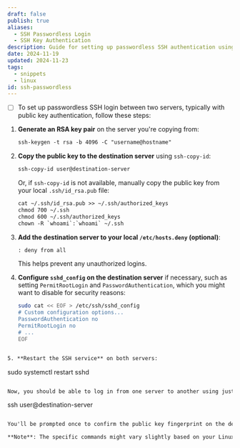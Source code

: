 ```yaml
---
draft: false
publish: true
aliases:
  - SSH Passwordless Login
  - SSH Key Authentication
description: Guide for setting up passwordless SSH authentication using public key pairs
date: 2024-11-19
updated: 2024-11-23
tags:
  - snippets
  - linux
id: ssh-passwordless
---
```


- [ ] To set up passwordless SSH login between two servers, typically with public key authentication, follow these steps:

1. **Generate an RSA key pair** on the server you're copying from:
   ```txt
   ssh-keygen -t rsa -b 4096 -C "username@hostname"
   ```

2. **Copy the public key to the destination server** using `ssh-copy-id`:
   ```txt
   ssh-copy-id user@destination-server
   ```
   Or, if `ssh-copy-id` is not available, manually copy the public key from your local `.ssh/id_rsa.pub` file:
   ```txt
   cat ~/.ssh/id_rsa.pub >> ~/.ssh/authorized_keys
   chmod 700 ~/.ssh
   chmod 600 ~/.ssh/authorized_keys
   chown -R `whoami`:`whoami` ~/.ssh
   ```

3. **Add the destination server to your local `/etc/hosts.deny` (optional)**:
   ```txt
   : deny from all
   ```
   This helps prevent any unauthorized logins.

4. **Configure `sshd_config` on the destination server** if necessary, such as setting `PermitRootLogin` and `PasswordAuthentication`, which you might want to disable for security reasons:

   ```sh
   sudo cat << EOF > /etc/ssh/sshd_config
   # Custom configuration options...
   PasswordAuthentication no
   PermitRootLogin no
   # ...
   EOF
```txt

5. **Restart the SSH service** on both servers:

   ```
   sudo systemctl restart sshd
   ```txt

Now, you should be able to log in from one server to another using just your private key:

```
ssh user@destination-server
```txt

You'll be prompted once to confirm the public key fingerprint on the destination server. After that, SSH login will be passwordless.

**Note**: The specific commands might vary slightly based on your Linux distribution and version or if you're running macOS or Windows using Cygwin, Git Bash, etc. Always refer to your system's documentation for precise steps.
